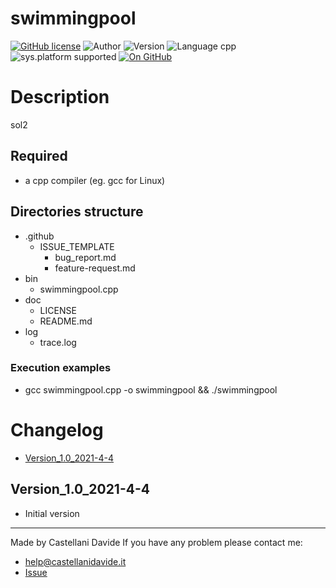 # swimmingpool
[![GitHub license](https://img.shields.io/badge/license-GNU-green?style=flat)](https://github.com/CastellaniDavide/swimmingpool/blob/master/LICENSE) ![Author](https://img.shields.io/badge/author-Castellani%20Davide-green?style=flat) ![Version](https://img.shields.io/badge/version-v01.01-blue?style=flat) ![Language cpp](https://img.shields.io/badge/language-cpp-yellowgreen?style=flat) ![sys.platform supported](https://img.shields.io/badge/OS%20platform%20supported-All-blue?style=flat) [![On GitHub](https://img.shields.io/badge/on%20GitHub-True-green?style=flat&logo=github)](https://github.com/CastellaniDavide/swimmingpool)

# Description
sol2

## Required
 - a cpp compiler (eg. gcc for Linux)
 

## Directories structure
 - .github
   - ISSUE_TEMPLATE
     - bug_report.md
     - feature-request.md
 - bin
	 - swimmingpool.cpp
 - doc
   - LICENSE
   - README.md
 - log
	 - trace.log
   
### Execution examples
 - gcc swimmingpool.cpp -o swimmingpool && ./swimmingpool

# Changelog
 - [Version_1.0_2021-4-4](#Version_10_2021-4-4)


## Version_1.0_2021-4-4
 - Initial version

---
Made by Castellani Davide 
If you have any problem please contact me:
- help@castellanidavide.it
- [Issue](https://github.com/CastellaniDavide/swimmingpool/issues)
